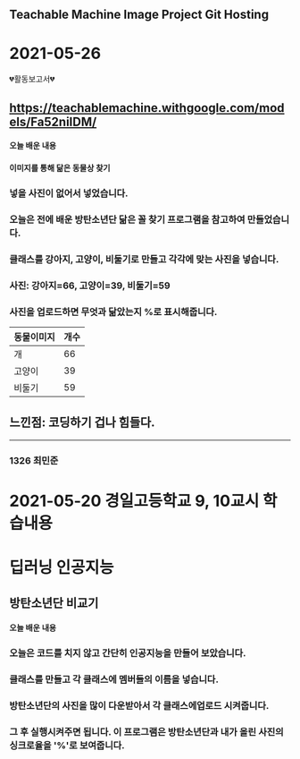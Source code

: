 ## Teachable Machine Image Project Git Hosting

# 2021-05-26
💔활동보고서💔
## https://teachablemachine.withgoogle.com/models/Fa52niIDM/

#### 오늘 배운 내용
#### 이미지를 통해 닮은 동물상 찾기
### 넣을 사진이 없어서 넣었습니다.
### 오늘은 전에 배운 방탄소년단 닮은 꼴 찾기 프로그램을 참고하여 만들었습니다.
### 클래스를 강아지, 고양이, 비둘기로 만들고 각각에 맞는 사진을 넣습니다.
### 사진: 강아지=66, 고양이=39, 비둘기=59
### 사진을 업로드하면 무엇과 닮았는지 %로 표시해줍니다.
|동물이미지|개수|
|---------|----------|
|개|66|
|고양이|39|
|비둘기|59|

## 느낀점: 코딩하기 겁나 힘들다.
---------------
### 1326 최민준

# 2021-05-20 경일고등학교 9, 10교시 학습내용

딥러닝 인공지능
==============

방탄소년단 비교기
----------------

#### 오늘 배운 내용
### 오늘은 코드를 치지 않고 간단히 인공지능을 만들어 보았습니다.
### 클래스를 만들고 각 클래스에 멤버들의 이름을 넣습니다. 
### 방탄소년단의 사진을 많이 다운받아서 각 클래스에업로드 시켜줍니다.
### 그 후 실행시켜주면 됩니다. 이 프로그램은 방탄소년단과 내가 올린 사진의 싱크로율을 '%'로 보여줍니다.

